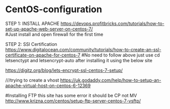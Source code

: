# CentOS-configuration
STEP 1: INSTALL APACHE https://devops.profitbricks.com/tutorials/how-to-set-up-apache-web-server-on-centos-7/   
#Just install and open firewall for the first time 

STEP 2: SSl Certification https://www.digitalocean.com/community/tutorials/how-to-create-an-ssl-certificate-on-apache-for-centos-7
#No need to follow above just use cd letsenctypt and letsencrypt-auto after installing it using the below site




https://digitz.org/blog/lets-encrypt-ssl-centos-7-setup/


///trying to create a vhost
https://uk.godaddy.com/help/how-to-setup-an-apache-virtual-host-on-centos-6-12369



#Installing FTP this site has some error it should be CP not MV
http://www.krizna.com/centos/setup-ftp-server-centos-7-vsftp/
